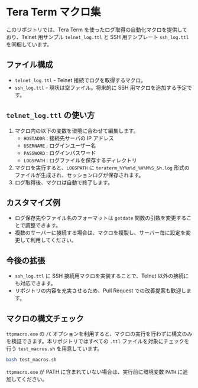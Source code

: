 # Tera Term マクロ集

このリポジトリでは、Tera Term を使ったログ取得の自動化マクロを提供しており、Telnet 用サンプル `telnet_log.ttl` と SSH 用テンプレート `ssh_log.ttl` を同梱しています。

## ファイル構成

- `telnet_log.ttl` - Telnet 接続でログを取得するマクロ。
- `ssh_log.ttl` - 現状は空ファイル。将来的に SSH 用マクロを追加する予定です。

## `telnet_log.ttl` の使い方

1. マクロ内の以下の変数を環境に合わせて編集します。
   - `HOSTADDR` : 接続先サーバの IP アドレス
   - `USERNAME` : ログインユーザー名
   - `PASSWORD` : ログインパスワード
   - `LOGSPATH` : ログファイルを保存するディレクトリ
2. マクロを実行すると、`LOGSPATH` に `teraterm_%Y%m%d_%H%M%S_&h.log` 形式のファイルが生成され、セッションログが保存されます。
3. ログ取得後、マクロは自動で終了します。

## カスタマイズ例

- ログ保存先やファイル名のフォーマットは `getdate` 関数の引数を変更することで調整できます。
- 複数のサーバーに接続する場合は、マクロを複製し、サーバー毎に設定を変更して利用してください。

## 今後の拡張

- `ssh_log.ttl` に SSH 接続用マクロを実装することで、Telnet 以外の接続にも対応できます。
- リポジトリの内容を充実させるため、Pull Request での改善提案も歓迎します。


## マクロの構文チェック

`ttpmacro.exe` の `/C` オプションを利用すると、マクロの実行を行わずに構文のみを検証できます。本リポジトリではすべての `.ttl` ファイルを対象にチェックを行う `test_macros.sh` を用意しています。

```bash
bash test_macros.sh
```

`ttpmacro.exe` が PATH に含まれていない場合は、実行前に環境変数 `PATH` に追加してください。
